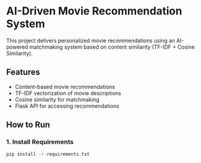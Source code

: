 # AI-Driven Movie Recommendation System

This project delivers personalized movie recommendations using an AI-powered matchmaking system based on content similarity (TF-IDF + Cosine Similarity).

## Features
- Content-based movie recommendations
- TF-IDF vectorization of movie descriptions
- Cosine similarity for matchmaking
- Flask API for accessing recommendations

## How to Run

### 1. Install Requirements
```bash
pip install -r requirements.txt
